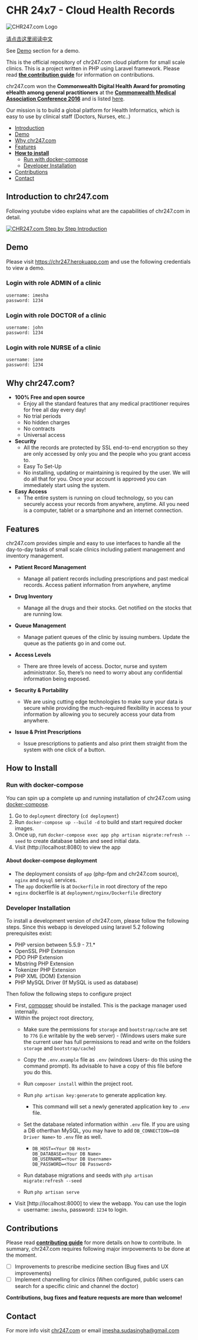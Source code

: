 # CHR 24x7 - Cloud Health Records

![CHR247.com Logo](https://raw.githubusercontent.com/IMS94/chr247.com/master/public/logo.png "CHR247.com Logo")

[请点击这里阅读中文](https://github.com/IMS94/chr247.com/blob/master/README.zh-cn.md)

See [Demo](#demo) section for a demo.

This is the official repository of chr247.com cloud platform for small scale clinics. This is a project written in PHP using Laravel framework. Please read [**the contribution guide**](https://github.com/IMS94/chr247.com/blob/master/CONTRIBUTING.md) for information on contributions.

chr247.com won the **Commonwealth Digital Health Award for promoting eHealth among general practitioners** at the [**Commonwealth Medical Association Conference 2016**](https://www.facebook.com/commonwealthdoctors/) and is listed [here](https://scontent.fcmb3-1.fna.fbcdn.net/v/t31.0-8/s720x720/14615584_10154295604103612_6255794136538531020_o.jpg?oh=a50482633c25f6ce313b54312a4eaf57&oe=59956173).

Our mission is to build a global platform for Health Informatics, which is easy to use by clinical staff (Doctors, Nurses, etc..)

- [Introduction](#introduction-to-chr247com)
- [Demo](#demo)
- [Why chr247.com](#why-chr247com)
- [Features](#features)
- [**How to install**](#how-to-install)
  - [Run with docker-compose](#run-with-docker-compose)
  - [Developer Installation](#developer-installation)
- [Contributions](#contributions)
- [Contact](#contact)

## Introduction to chr247.com

Following youtube video explains what are the capabilities of chr247.com in detail.

[![CHR247.com Step by Step Introduction](http://img.youtube.com/vi/02_pjKzW0cY/0.jpg)](http://www.youtube.com/watch?v=02_pjKzW0cY "CHR247.com Step by Step Introduction")

## Demo
Please visit https://chr247.herokuapp.com and use the following credentials to view a demo.

### Login with role ADMIN of a clinic
```
username: imesha
password: 1234
```
### Login with role DOCTOR of a clinic
```
username: john
password: 1234
```
### Login with role NURSE of a clinic
```
username: jane
password: 1234
```
## Why chr247.com?

- **100% Free and open source**
  - Enjoy all the standard features that any medical practitioner requires for free all day every day!
  - No trial periods
  - No hidden charges
  - No contracts
  - Universal access 
- **Security**
  - All the records are protected by SSL end-to-end encryption so they are only accessed by only you and the people who you grant access to.
  - Easy To Set-Up
  - No installing, updating or maintaining is required by the user. We will do all that for you. Once your account is approved you can immediately start using the system.
- **Easy Access**
  - The entire system is running on cloud technology, so you can securely access your records from anywhere, anytime. All you need is a computer, tablet or a smartphone and an internet connection. 
  
## Features
  
  chr247.com provides simple and easy to use interfaces to handle all the day-to-day tasks of small scale clinics including patient management and inventory management.
  
- **Patient Record Management**
  - Manage all patient records including prescriptions and past medical records. Access patient information from anywhere, anytime

- **Drug Inventory**
  - Manage all the drugs and their stocks. Get notified on the stocks that are running low.

- **Queue Management**
  - Manage patient queues of the clinic by issuing numbers. Update the queue as the patients go in and come out.

- **Access Levels**
  - There are three levels of access. Doctor, nurse and system administrator. So, there’s no need to worry about any confidential information being exposed.

- **Security & Portability**
  - We are using cutting edge technologies to make sure your data is secure while providing the much-required flexibility in access to your information by allowing you to securely access your data from anywhere.

- **Issue & Print Prescriptions**
  - Issue prescriptions to patients and also print them straight from the system with one click of a button.
  
## How to Install

### Run with docker-compose
You can spin up a complete up and running installation of chr247.com using [docker-compose](https://docs.docker.com/compose/compose-file/compose-file-v3/). 

1. Go to `deployment` directory (`cd deployment`)
2. Run `docker-compose up --build -d` to build and start required docker images.
3. Once up, run `docker-compose exec app php artisan migrate:refresh --seed` to create database tables and seed initial data.
4. Visit (http://localhost:8080) to view the app

#### About docker-compose deployment
- The deployment consists of `app` (php-fpm and chr247.com source), `nginx` and `mysql` services.
- The `app` dockerfile is at `Dockerfile` in root directory of the repo
- `nginx` dockerfile is at `deployment/nginx/Dockerfile` directory

### Developer Installation

To install a development version of chr247.com, please follow the following steps. Since this
webapp is developed using laravel 5.2 following prerequisites exist:
- PHP version between 5.5.9 - 7.1.*
- OpenSSL PHP Extension
- PDO PHP Extension
- Mbstring PHP Extension
- Tokenizer PHP Extension
- PHP XML (DOM) Extension
- PHP MySQL Driver (If MySQL is used as database)

Then follow the following steps to configure project
- First, [composer](https://getcomposer.org/download/) should be installed. This is the package
manager used internally.
- Within the project root directory, 
    - Make sure the permissions for `storage` and `bootstrap/cache`
are set to `776` (i.e writable by the web server) - (Windows users make sure the current user has full permissions to read and write on the folders `storage` and `bootstrap/cache`)
    - Copy the `.env.example` file as `.env` (windows Users- do this using the command prompt). Its advisable to have a copy of this file before you do this.
    - Run `composer install` within the project root.
    - Run `php artisan key:generate` to generate application key.
        - This command will set a newly generated application key to `.env` file.
    - Set the database related information within `.env` file. If you are using a DB otherthan
    MySQL, you may have to add `DB_CONNECTION=<DB Driver Name>` to `.env` file as well.
        - ```
          DB_HOST=<Your DB Host>
          DB_DATABASE=<Your DB Name>
          DB_USERNAME=<Your DB Username>
          DB_PASSWORD=<Your DB Password>
          ```
    
    - Run database migrations and seeds with `php artisan migrate:refresh --seed`
    - Run `php artisan serve`
- Visit [http://localhost:8000] to view the webapp. You can use the login
    - username: `imesha`, password: `1234` to login.
  
## Contributions

Please read [**contributing guide**](https://github.com/chr24x7/chr247.com/blob/master/CONTRIBUTING.md) for more details on how to contribute. In summary, chr247.com requires following major imrpovements to be done at the moment.

- [ ] Improvements to prescribe medicine section (Bug fixes and UX improvements)
- [ ] Implement channelling for clinics (When configured, public users can search for a specific clinic and channel the doctor)

**Contributions, bug fixes and feature requests are more than welcome!**
  
## Contact
  For more info visit [chr247.com](https://chr247.herokuapp.com/) or email [imesha.sudasingha@gmail.com](mailto:imesha.sudasingha@gmail.com)
